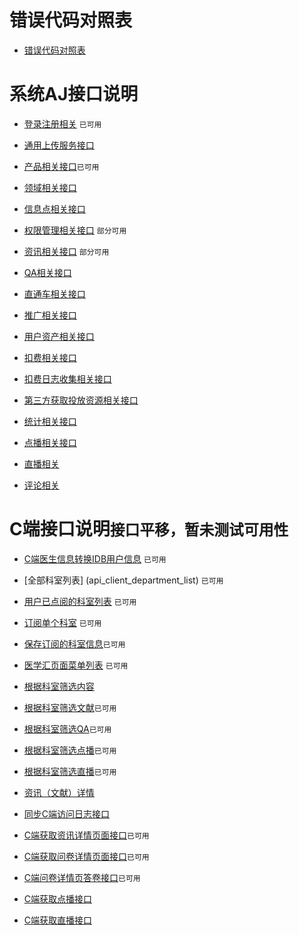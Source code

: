 # 错误代码对照表

- [错误代码对照表](error_intruduce)

# 系统AJ接口说明

- [登录注册相关](api_login) `已可用`
- [通用上传服务接口](api_upload)
- [产品相关接口](api_product)`已可用`
- [领域相关接口](api_ta)
- [信息点相关接口](api_keyword)
- [权限管理相关接口](api_manage) `部分可用`
- [资讯相关接口](api_essay) `部分可用`
- [QA相关接口](api_qa)

- [直通车相关接口](api_instantAd)
- [推广相关接口](api_promotion)
- [用户资产相关接口](api_assets)
- [扣费相关接口](api_charg)
- [扣费日志收集相关接口](api_consum)
- [第三方获取投放资源相关接口](api_source)
- [统计相关接口](api_statistics)

- [点播相关接口](api_vod)
- [直播相关](api_lvb)
- [评论相关](api_comment) 

# C端接口说明`接口平移，暂未测试可用性`
- [C端医生信息转换IDB用户信息](api_client_initdoctor)  `已可用`
- [全部科室列表] (api_client_department_list) `已可用`
- [用户已点阅的科室列表](api_client_user_attention_department)   `已可用`
- [订阅单个科室](api_client_attention_department) `已可用`
- [保存订阅的科室信息](api_client_save_attention_department)`已可用`
- [医学汇页面菜单列表](api_client_menulist) `已可用`
- [根据科室筛选内容](api/client/department/subject/list)
- [根据科室筛选文献](api/client/department/subject/essay/list)`已可用`
- [根据科室筛选QA](api/client/department/subject/qa/list)`已可用`
- [根据科室筛选点播](api/client/department/subject/vod/list)`已可用`
- [根据科室筛选直播](api/client/department/subject/lvb/list)`已可用`
- [资讯（文献）详情](api_client_literature_info) 
- [同步C端访问日志接口](api_client_promotion_clientlog)
- [C端获取资讯详情页面接口](api_client_department_subject_essay_detail)`已可用`
- [C端获取问卷详情页面接口](api_client_department_subject_qa_detail)`已可用`
- [C端问卷详情页答卷接口](api_client_department_subject_qa_survey)`已可用`
- [C端获取点播接口](api_client_department_subject_vod)

- [C端获取直播接口](api_client_department_subject_lvb)